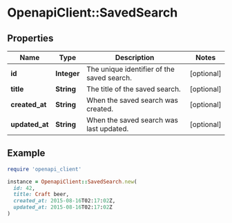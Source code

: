 # OpenapiClient::SavedSearch

## Properties

| Name | Type | Description | Notes |
| ---- | ---- | ----------- | ----- |
| **id** | **Integer** | The unique identifier of the saved search. | [optional] |
| **title** | **String** | The title of the saved search. | [optional] |
| **created_at** | **String** | When the saved search was created. | [optional] |
| **updated_at** | **String** | When the saved search was last updated. | [optional] |

## Example

```ruby
require 'openapi_client'

instance = OpenapiClient::SavedSearch.new(
  id: 42,
  title: Craft beer,
  created_at: 2015-08-16T02:17:02Z,
  updated_at: 2015-08-16T02:17:02Z
)
```

